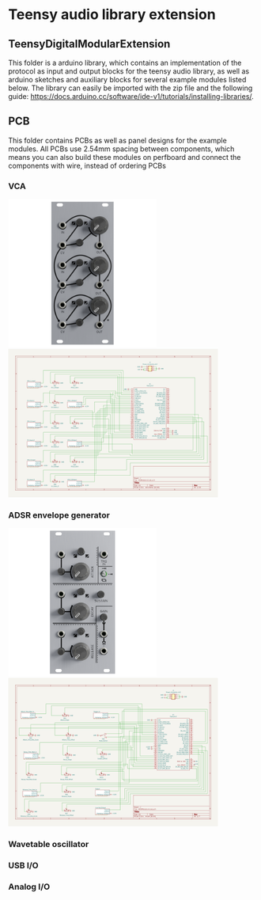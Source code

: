 # Teensy audio library extension
## TeensyDigitalModularExtension
This folder is a arduino library, which contains an implementation of the protocol as input and output blocks for the teensy audio library, as well as arduino sketches and auxiliary blocks for several example modules listed below. The library can easily be imported with the zip file and the following guide: https://docs.arduino.cc/software/ide-v1/tutorials/installing-libraries/.

## PCB
This folder contains PCBs as well as panel designs for the example modules. All PCBs use 2.54mm spacing between components, which means you can also build these modules on perfboard and connect the components with wire, instead of ordering PCBs

### VCA
<p float="left">
  <img src="https://github.com/Fora888/fully-digital-modular-hardware-synthesizer/blob/main/Teensy/PCB/VCAModule/Rendering.png" width="300" height="300" />
  <img src="https://github.com/Fora888/fully-digital-modular-hardware-synthesizer/blob/main/Teensy/PCB/VCAModule/Schematic.png" height="300" />
</p>

### ADSR envelope generator
<p float="left">
  <img src="https://github.com/Fora888/fully-digital-modular-hardware-synthesizer/blob/main/Teensy/PCB/ADSRModule/Rendering.png" width="300" height="300" />
  <img src="https://github.com/Fora888/fully-digital-modular-hardware-synthesizer/blob/main/Teensy/PCB/ADSRModule/ADSRSchematic.png" height="300" />
</p>

### Wavetable oscillator

### USB I/O

### Analog I/O
